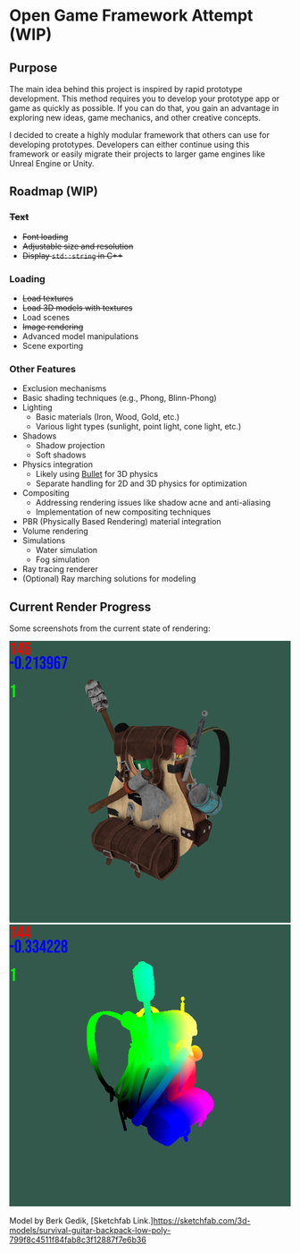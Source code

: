 # Open Game Framework Attempt (WIP)

## Purpose

The main idea behind this project is inspired by rapid prototype development. This method requires you to develop your prototype app or game as quickly as possible. If you can do that, you gain an advantage in exploring new ideas, game mechanics, and other creative concepts.

I decided to create a highly modular framework that others can use for developing prototypes. Developers can either continue using this framework or easily migrate their projects to larger game engines like Unreal Engine or Unity.

## Roadmap (WIP)

### ~~Text~~
- ~~Font loading~~
- ~~Adjustable size and resolution~~
- ~~Display `std::string` in C++~~

### Loading
- ~~Load textures~~
- ~~Load 3D models with textures~~
- Load scenes
- ~~Image rendering~~
- Advanced model manipulations
- Scene exporting

### Other Features
- Exclusion mechanisms
- Basic shading techniques (e.g., Phong, Blinn-Phong)
- Lighting
  - Basic materials (Iron, Wood, Gold, etc.)
  - Various light types (sunlight, point light, cone light, etc.)
- Shadows
  - Shadow projection
  - Soft shadows
- Physics integration
  - Likely using [Bullet](https://github.com/bulletphysics/bullet3) for 3D physics
  - Separate handling for 2D and 3D physics for optimization
- Compositing
  - Addressing rendering issues like shadow acne and anti-aliasing
  - Implementation of new compositing techniques
- PBR (Physically Based Rendering) material integration
- Volume rendering
- Simulations
  - Water simulation
  - Fog simulation
- Ray tracing renderer
- (Optional) Ray marching solutions for modeling

## Current Render Progress

Some screenshots from the current state of rendering:

![Textured Model](readMe/textured.png)  
![Varying Color](readMe/variyingColor.png)

Model by Berk Gedik, [Sketchfab Link.]https://sketchfab.com/3d-models/survival-guitar-backpack-low-poly-799f8c4511f84fab8c3f12887f7e6b36

